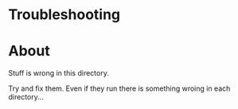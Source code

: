 # Troubleshooting

# About

Stuff is wrong in this directory.

Try and fix them. Even if they run there is something wroing in each directory...